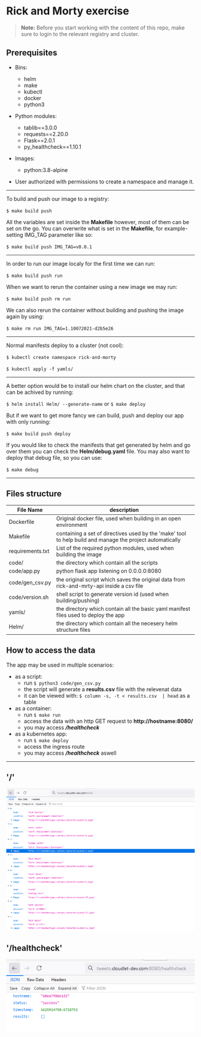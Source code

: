 # **Rick and Morty exercise**

> **Note:** Before you start working with the content of this repo, make sure to login to the relevant registry and cluster.

## **Prerequisites**
- Bins:
  - helm
  - make
  - kubectl
  - docker
  - python3

- Python modules:
  - tablib==3.0.0
  - requests==2.20.0
  - Flask==2.0.1
  - py_healthcheck==1.10.1

- Images:
	- python:3.8-alpine
	
- User authorized with permissions to create a namespace and manage it.

---
To build and push our image to a registry:

`$ make build push` 


All the variables are set inside the **Makefile** however, most of them can be set on the go.
You can overwrite what is set in the **Makefile**, for example- setting IMG\_TAG parameter like so:

`$ make build push IMG_TAG=v0.0.1`

---
In order to run our image localy for the first time we can run:

`$ make build push run`


When we want to rerun the container using a new image we may run:

`$ make build push rm run`


We can also rerun the container without building and pushing the image again by using:

`$ make rm run IMG_TAG=1.10072021-d2b5e26`

---
Normal manifests deploy to a cluster (not cool):

`$ kubectl create namespace rick-and-morty`

`$ kubectl apply -f yamls/`

---
A better option would be to install our helm chart on the cluster, and that can be achived by running:

`$ helm install Helm/ --generate-name`
or
`$ make deploy`


But if we want to get more fancy we can build, push and deploy our app with only running:

`$ make build push deploy`


If you would like to check the manifests that get generated by helm and go over them you can check the **Helm/debug.yaml** file.
You may also want to deploy that debug file, so you can use:

`$ make debug`


---

## Files structure
  
| **File Name** | **description** |
| --- | --- |
| Dockerfile | Original docker file, used when building in an open environment |
| Makefile | containing a set of directives used by the &#39;make&#39; tool to help build and manage the project automatically |
| requirements.txt | List of the required python modules, used when building the image |
| code/ | the directory which contain all the scripts |
| code/app.py | python flask app listening on 0.0.0.0:8080 |
| code/gen_csv.py | the original script which saves the original data from rick-and-mrty-api inside a csv file |
| code/version.sh | shell script to generate version id (used when building/pushing) |
| yamls/ | the directory which contain all the basic yaml manifest files used to deploy the app |
| Helm/ | the directory which contain all the necesery helm structure files |

## How to access the data

The app may be used in multiple scenarios:

- as a script:
  - run `$ python3 code/gen_csv.py` 
  - the script will generate a **results.csv** file with the relevenat data
  - it can be viewed with: `$ column -s, -t < results.csv  | head` as a table
- as a container:
  - run `$ make run`
  - access the data with an http GET request to **http://hostname:8080/**
  - you may access ***/healthcheck*** 
- as a kubernetes app:
  - run `$ make deploy`
  - access the ingress route
  - you may access ***/healthcheck*** aswell 

-----

## '/'
![image info](./json.png)

## '/healthcheck'
![image info](./health.png)
